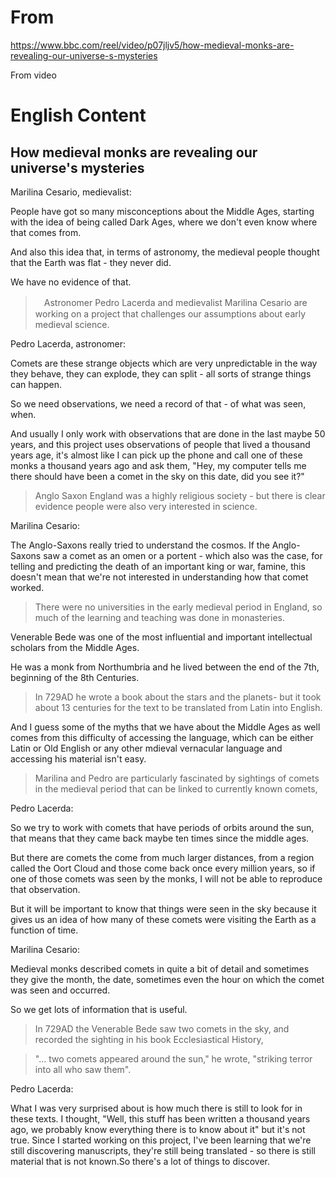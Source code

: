 # From

https://www.bbc.com/reel/video/p07jljv5/how-medieval-monks-are-revealing-our-universe-s-mysteries

From video

# English Content

## How medieval monks are revealing our universe's mysteries

Marilina Cesario, medievalist:

People have got so many misconceptions about the Middle Ages, starting with the idea of being called Dark Ages, where we don't even know where that comes from.

And also this idea that, in terms of astronomy, the medieval people thought that the Earth was flat - they never did.

We have no evidence of that. 

>　Astronomer Pedro Lacerda and medievalist Marilina Cesario are working on a project that challenges our assumptions about early medieval science.

Pedro Lacerda, astronomer:

Comets are these strange objects which are very unpredictable in the way they behave, they can explode, they can split - all sorts of strange things can happen.

So we need observations, we need a record of that - of what was seen, when.

And usually I only work with observations that are done in the last maybe 50 years, and this project uses observations of people that lived a thousand years age, it's almost like I can pick up the phone and call one of these monks a thousand years ago and ask them, "Hey, my computer tells me there should have been a comet in the sky on this date, did you see it?"

> Anglo Saxon England was a highly religious society - but there is clear evidence people were also very interested in science.

Marilina Cesario:

The Anglo-Saxons really tried to understand the cosmos. If the Anglo-Saxons saw a comet as an omen or a portent - which also was the case, for telling and predicting the death of an important king or war, famine, this doesn't mean that we're not interested in understanding how that comet worked.

> There were no universities in the early medieval period in England, so much of the learning and teaching was done in monasteries.

Venerable Bede was one of the most influential and important intellectual scholars from the Middle Ages.

He was a monk from Northumbria and he lived between the end of the 7th, beginning of the 8th Centuries.


> In 729AD he wrote a book about the stars and the planets- but it took about 13 centuries for the text to be translated from Latin into English.

And I guess some of the myths that we have about the Middle Ages as well comes from this difficulty of accessing the language, which can be either Latin or Old English or any other mdieval vernacular language and accessing his material isn't easy.

> Marilina and Pedro are particularly fascinated by sightings of comets in the medieval period that can be linked to currently known comets,

Pedro Lacerda:

So we try to work with comets that have periods of orbits around the sun, that means that they came back maybe ten times since the middle ages.

But there are comets the come from much larger distances, from a region called the Oort Cloud and those come back once every million years, so if one of those comets was seen by the monks, I will not be able to reproduce that observation.

But it will be important to know that things were seen in the sky because it gives us an idea of how many of these comets were visiting the Earth as a function of time.

Marilina Cesario:

Medieval monks described comets in quite a bit of detail and sometimes they give the month, the date, sometimes even the hour on which the comet was seen and occurred.

So we get lots of information that is useful.

> In 729AD the Venerable Bede saw two comets in the sky, and recorded the sighting in his book Ecclesiastical History,

>"... two comets appeared around the sun," he wrote, "striking terror into all who saw them".

Pedro Lacerda:

What I was very surprised about is how much there is still to look for in these texts. I thought, "Well, this stuff has been written a thousand years ago, we probably know everything there is to know about it" but it's not true. Since I started working on this project, I've been learning that we're still discovering manuscripts, they're still being translated - so there is still material that is not known.So there's a lot of things to discover.

